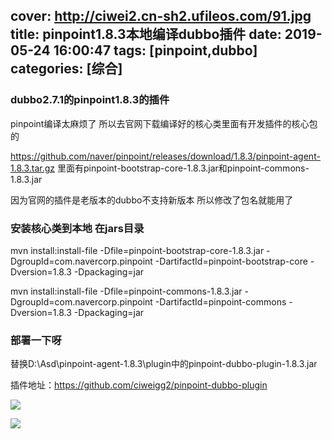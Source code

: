 cover: http://ciwei2.cn-sh2.ufileos.com/91.jpg
title: pinpoint1.8.3本地编译dubbo插件
date: 2019-05-24 16:00:47
tags: [pinpoint,dubbo]
categories: [综合]
---
### dubbo2.7.1的pinpoint1.8.3的插件

pinpoint编译太麻烦了 所以去官网下载编译好的核心类里面有开发插件的核心包的

<!--more-->

https://github.com/naver/pinpoint/releases/download/1.8.3/pinpoint-agent-1.8.3.tar.gz 里面有pinpoint-bootstrap-core-1.8.3.jar和pinpoint-commons-1.8.3.jar

因为官网的插件是老版本的dubbo不支持新版本 所以修改了包名就能用了

### 安装核心类到本地 在jars目录

mvn install:install-file -Dfile=pinpoint-bootstrap-core-1.8.3.jar -DgroupId=com.navercorp.pinpoint -DartifactId=pinpoint-bootstrap-core -Dversion=1.8.3 -Dpackaging=jar

mvn install:install-file -Dfile=pinpoint-commons-1.8.3.jar -DgroupId=com.navercorp.pinpoint -DartifactId=pinpoint-commons -Dversion=1.8.3 -Dpackaging=jar

### 部署一下呀

替换D:\Asd\pinpoint-agent-1.8.3\plugin中的pinpoint-dubbo-plugin-1.8.3.jar

插件地址：https://github.com/ciweigg2/pinpoint-dubbo-plugin

![](/images/20190524155128.png)

![](/images/20190524160607.png)